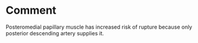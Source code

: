 # Comment

Posteromedial papillary muscle has increased risk of rupture because only posterior descending artery supplies it.
